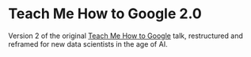 # Teach Me How to Google 2.0

Version 2 of the original [Teach Me How to Google](https://ucsb-meds.github.io/teach-me-how-to-google/#1) talk, restructured and reframed for new data scientists in the age of AI.
